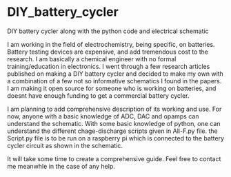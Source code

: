 # DIY_battery_cycler
DIY battery cycler along with the python code and electrical schematic

I am working in the field of electrochemistry, being specific, on batteries. Battery testing devices are expensive, and add tremendous cost to the research. I am basically a chemical engineer with no formal training/education in electronics. I went through a few research articles published on making a DIY battery cycler and decided to make my own with a combination of a few not so informative schematics I found in the papers. I am making it open source for someone who is working on batteries, and doesnt have enough funding to get a commercial battery cycler. 

I am planning to add comprehensive description of its working and use. For now, anyone with a basic knowledge of ADC, DAC and opamps can understand the schematic. With some basic knowledge of python, one can understand the different chage-discharge scripts given in All-F.py file. the Script.py file is to be run on a raspberry pi which is connected to the battery cycler circuit as shown in the schematic. 

It will take some time to create a comprehensive guide. Feel free to contact me meanwhle in the case of any help.
